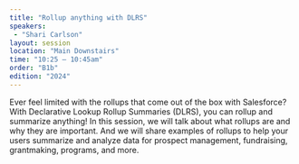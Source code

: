 ```yaml
---
title: "Rollup anything with DLRS"
speakers:
 - "Shari Carlson"
layout: session
location: "Main Downstairs"
time: "10:25 — 10:45am"
order: "B1b"
edition: "2024"
---
```


Ever feel limited with the rollups that come out of the box with Salesforce? With Declarative Lookup Rollup Summaries (DLRS), you can rollup and summarize anything! In this session, we will talk about what rollups are and why they are important. And we will share examples of rollups to help your users summarize and analyze data for prospect management, fundraising, grantmaking, programs, and more.